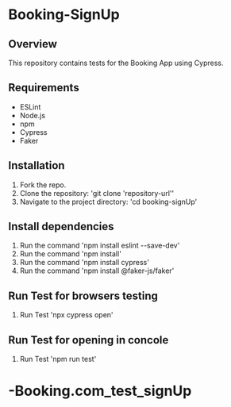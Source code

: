 # Booking-SignUp
## Overview
This repository contains tests for the Booking App using Cypress.

## Requirements
- ESLint
- Node.js
- npm
- Сypress
- Faker

## Installation
1. Fork the repo.
1. Clone the repository: 'git clone 'repository-url''
1. Navigate to the project directory: 'cd booking-signUp'

## Install dependencies 
1. Run the command 'npm install eslint --save-dev'
1. Run the command 'npm install'
1. Run the command 'npm install cypress'
1. Run the command 'npm install @faker-js/faker'
## Run Test for browsers testing
1. Run Test 'npx cypress open'
## Run Test for opening in concole
1. Run Test 'npm run test'
# -Booking.com_test_signUp
